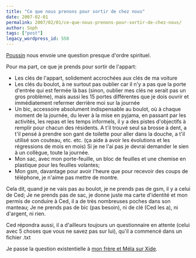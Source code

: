 ```yaml
---
title: "Ce que nous prenons pour sortir de chez nous"
date: 2007-02-01
permalink: 2007/02/01/ce-que-nous-prenons-pour-sortir-de-chez-nous/
author: Soph
tags: ["post"]
legacy_wordpress_id: 558
---
```


[Poussin](http://entre4yeux.fr/) nous envoie une question presque d'ordre spirituel.

Pour ma part, ce que je prends pour sortir de l'appart:
<ul>
	<li>Les clés de l'appart, solidement accrochées aux clés de ma voiture</li>
	<li>Les clés du boulot, à ne surtout pas oublier car il n'y a pas que la porte d'entrée qui est fermée là bas (sinon, oublier mes clés ne serait pas un gros problème), mais aussi les 15 portes différentes que je dois ouvrir et immédiatement refermer derrière moi sur la journée</li>
	<li>Un bic, accessoire absolument indispensable au boulot, où à chaque moment de la journée, du lever à la mise en pyjama, en passant par les activités, les repas et les temps informels, il y a des pistes d'objectifs à remplir pour chacun des résidents. A t'il trouvé seul sa brosse à dent, a t'il pensé à prendre son gant de toilette pour aller dans la douche, a t'il utilisé son couteau, etc. etc. (ça aide à avoir les évolutions et les régressions de mois en mois) Si je ne l'ai pas je devrai demander le sien à un collègue, toute la journée.</li>
	<li>Mon sac, avec mon porte-feuille, un bloc de feuilles et une chemise en plastique pour les feuilles volantes;</li>
	<li>Mon gsm, davantage pour avoir l'heure que pour recevoir des coups de téléphone, je n'aime pas mettre de montre.</li>
</ul>
Cela dit, quand je ne vais pas au boulot, je ne prends pas de gsm, il y a celui de Ced; Je ne prends pas de sac, je donne juste ma carte d'identité et mon permis de conduire à Ced, il a de très nombreuses poches dans son manteau; Je ne prends pas de bic (pas besoin), ni de clé (Ced les a), ni d'argent, ni rien.

Ced répondra aussi, il a d'ailleurs toujours un questionnaire en attente (celui avec 5 choses que vous ne savez pas sur lui), qu'il a commencé dans un fichier .txt

<!-- excerpt -->

Je passe la question existentielle à [mon frère et Méla sur Xide](http://blog.xide.be/index.php/).
